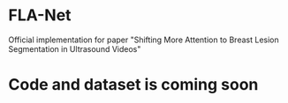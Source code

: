 # FLA-Net
Official implementation for paper "Shifting More Attention to Breast Lesion Segmentation in Ultrasound Videos"

# Code and dataset is coming soon
